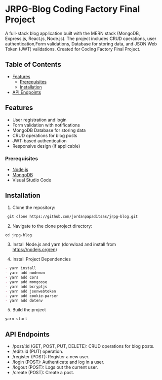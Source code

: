 # JRPG-Blog    Coding Factory Final Project

A full-stack blog application built with the MERN stack (MongoDB, Express.js, React.js, Node.js). The project includes CRUD operations, user authentication,Form validations, Database for storing data, and JSON Web Token (JWT) validations.
Created for Coding Factory Final Project.

## Table of Contents

- [Features](#features)
  - [Prerequisites](#prerequisites)
  - [Installation](#installation)
- [API Endpoints](#api-endpoints)

## Features

- User registration and login
- Form validation with notifications
- MongoDB Database for storing data
- CRUD operations for blog posts
- JWT-based authentication
- Responsive design (if applicable)

### Prerequisites

- [Node.js](https://nodejs.org/)
- [MongoDB](https://www.mongodb.com/)
- Visual Studio Code

## Installation 

1. Clone the repository:
```md
 git clone https://github.com/jordanpapaditsas/jrpg-blog.git
 ```
2. Navigate to the clone project directory:
 ```md
 cd jrpg-blog
 ```
3. Install Node.js and yarn (donwload and install from https://nodejs.org/en)  

4. Install Project Dependencies
```md
- yarn install
- yarn add nodemon
- yarn add cors
- yarn add mongoose
- yarn add bcryptjs
- yarn add jsonwebtoken
- yarn add cookie-parser
- yarn add dotenv
```
5. Build the project
```md
yarn start
```

## API Endpoints

- /post/:id (GET, POST, PUT, DELETE): CRUD operations for blog posts.
- /edit/:id (PUT) operation.
- /register (POST): Register a new user.
- /login (POST): Authenticate and log in a user.
- /logout (POST): Logs out the current user.
- /create (POST): Create a post.




